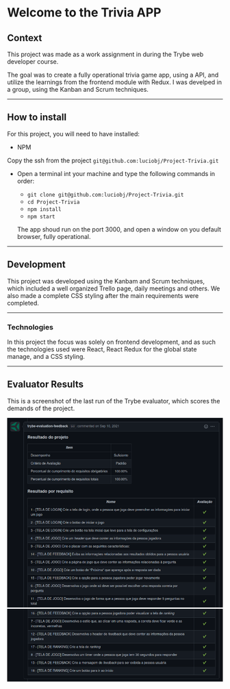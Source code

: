 # Welcome to the Trivia APP

## Context

This project was made as a work assignment in during the Trybe web developer course.

The goal was to create a fully operational trivia game app, using a API, and utilize the learnings from the frontend module with Redux.
I was develped in a group, using the Kanban and Scrum techniques.

---

## How to install

For this project, you will need to have installed:
- NPM

Copy the ssh from the project `git@github.com:luciobj/Project-Trivia.git`

* Open a terminal int your machine and type the following commands in order:

  * `git clone git@github.com:luciobj/Project-Trivia.git`
  * `cd Project-Trivia`
  * `npm install`
  * `npm start`

  The app shoud run on the port 3000, and open a window on you default browser, fully operational.

---

## Development

This project was developed using the Kanbam and Scrum techniques, which included a well organized Trello page, daily meetings and others. We also made a complete CSS styling after the main requirements were completed.

---

### Technologies

In this project the focus was solely on frontend development, and as such the technologies used were React, React Redux for the global state manage, and a CSS styling.

---

## Evaluator Results

This is a screenshot of the last run of the Trybe evaluator, which scores the demands of the project.

![Evaluator Results 1](./public/evaluator-results-1.png)
![Evaluator Results 2](./public/evaluator-results-2.png)
